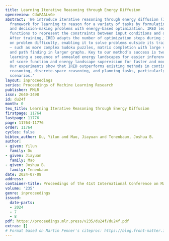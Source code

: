 ```yaml
---
title: Learning Iterative Reasoning through Energy Diffusion
openreview: CduFAALvGe
abstract: 'We introduce iterative reasoning through energy diffusion (IRED), a novel
  framework for learning to reason for a variety of tasks by formulating reasoning
  and decision-making problems with energy-based optimization. IRED learns energy
  functions to represent the constraints between input conditions and desired outputs.
  After training, IRED adapts the number of optimization steps during inference based
  on problem difficulty, enabling it to solve problems outside its training distribution
  — such as more complex Sudoku puzzles, matrix completion with large value magnitudes,
  and path finding in larger graphs. Key to our method’s success is two novel techniques:
  learning a sequence of annealed energy landscapes for easier inference and a combination
  of score function and energy landscape supervision for faster and more stable training.
  Our experiments show that IRED outperforms existing methods in continuous-space
  reasoning, discrete-space reasoning, and planning tasks, particularly in more challenging
  scenarios.'
layout: inproceedings
series: Proceedings of Machine Learning Research
publisher: PMLR
issn: 2640-3498
id: du24f
month: 0
tex_title: Learning Iterative Reasoning through Energy Diffusion
firstpage: 11764
lastpage: 11776
page: 11764-11776
order: 11764
cycles: false
bibtex_author: Du, Yilun and Mao, Jiayuan and Tenenbaum, Joshua B.
author:
- given: Yilun
  family: Du
- given: Jiayuan
  family: Mao
- given: Joshua B.
  family: Tenenbaum
date: 2024-07-08
address:
container-title: Proceedings of the 41st International Conference on Machine Learning
volume: '235'
genre: inproceedings
issued:
  date-parts:
  - 2024
  - 7
  - 8
pdf: https://proceedings.mlr.press/v235/du24f/du24f.pdf
extras: []
# Format based on Martin Fenner's citeproc: https://blog.front-matter.io/posts/citeproc-yaml-for-bibliographies/
---
```

